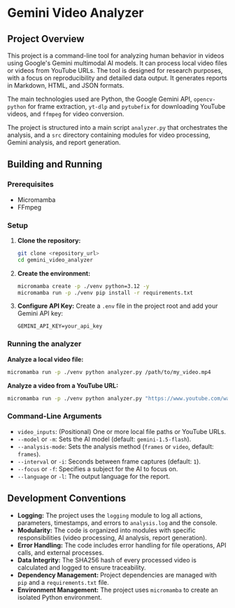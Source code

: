 # Gemini Video Analyzer

## Project Overview

This project is a command-line tool for analyzing human behavior in videos using Google's Gemini multimodal AI models. It can process local video files or videos from YouTube URLs. The tool is designed for research purposes, with a focus on reproducibility and detailed data output. It generates reports in Markdown, HTML, and JSON formats.

The main technologies used are Python, the Google Gemini API, `opencv-python` for frame extraction, `yt-dlp` and `pytubefix` for downloading YouTube videos, and `ffmpeg` for video conversion.

The project is structured into a main script `analyzer.py` that orchestrates the analysis, and a `src` directory containing modules for video processing, Gemini analysis, and report generation.

## Building and Running

### Prerequisites

- Micromamba
- FFmpeg

### Setup

1.  **Clone the repository:**
    ```bash
    git clone <repository_url>
    cd gemini_video_analyzer
    ```

2.  **Create the environment:**
    ```bash
    micromamba create -p ./venv python=3.12 -y
    micromamba run -p ./venv pip install -r requirements.txt
    ```

3.  **Configure API Key:**
    Create a `.env` file in the project root and add your Gemini API key:
    ```
    GEMINI_API_KEY=your_api_key
    ```

### Running the analyzer

**Analyze a local video file:**
```bash
micromamba run -p ./venv python analyzer.py /path/to/my_video.mp4
```

**Analyze a video from a YouTube URL:**
```bash
micromamba run -p ./venv python analyzer.py "https://www.youtube.com/watch?v=dQw4w9WgXcQ"
```

### Command-Line Arguments

-   `video_inputs`: (Positional) One or more local file paths or YouTube URLs.
-   `--model` or `-m`: Sets the AI model (default: `gemini-1.5-flash`).
-   `--analysis-mode`: Sets the analysis method (`frames` or `video`, default: `frames`).
-   `--interval` or `-i`: Seconds between frame captures (default: `1`).
-   `--focus` or `-f`: Specifies a subject for the AI to focus on.
-   `--language` or `-l`: The output language for the report.

## Development Conventions

-   **Logging:** The project uses the `logging` module to log all actions, parameters, timestamps, and errors to `analysis.log` and the console.
-   **Modularity:** The code is organized into modules with specific responsibilities (video processing, AI analysis, report generation).
-   **Error Handling:** The code includes error handling for file operations, API calls, and external processes.
-   **Data Integrity:** The SHA256 hash of every processed video is calculated and logged to ensure traceability.
-   **Dependency Management:** Project dependencies are managed with `pip` and a `requirements.txt` file.
-   **Environment Management:** The project uses `micromamba` to create an isolated Python environment.
